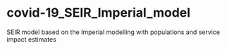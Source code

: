 # covid-19_SEIR_Imperial_model
SEIR model based on the Imperial modelling with populations and service impact estimates
